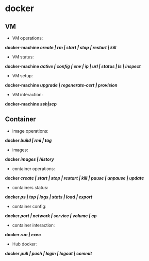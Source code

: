 docker
======

## VM
- VM operations:

**docker-machine _create | rm | start | stop | restart | kill_**

- VM status:

**docker-machine _active | config | env | ip | url | status | ls | inspect_**

- VM setup:

**docker-machine _upgrade | regenerate-cert | provision_**

- VM interaction:

**docker-machine _ssh|scp_**

## Container
- image operations:

**docker _build | rmi | tag_**

- images:

**docker _images | history_**

- container operations:

**docker _create | start | stop | restart | kill | pause | unpause | update_**

- containers status:

**docker _ps | top | logs | stats | load | export_**

- container config:

**docker _port | network | service | volume | cp_**

- container interaction:

**docker _run | exec_**

- Hub docker:

**docker _pull | push | login | logout | commit_**
